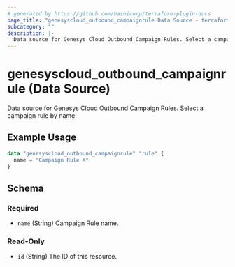 ```yaml
---
# generated by https://github.com/hashicorp/terraform-plugin-docs
page_title: "genesyscloud_outbound_campaignrule Data Source - terraform-provider-genesyscloud"
subcategory: ""
description: |-
  Data source for Genesys Cloud Outbound Campaign Rules. Select a campaign rule by name.
---
```


# genesyscloud_outbound_campaignrule (Data Source)

Data source for Genesys Cloud Outbound Campaign Rules. Select a campaign rule by name.

## Example Usage

```terraform
data "genesyscloud_outbound_campaignrule" "rule" {
  name = "Campaign Rule X"
}
```

<!-- schema generated by tfplugindocs -->
## Schema

### Required

- `name` (String) Campaign Rule name.

### Read-Only

- `id` (String) The ID of this resource.

